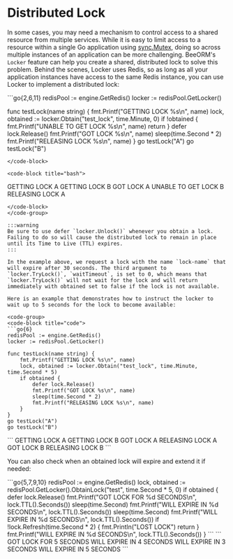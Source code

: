 # Distributed Lock

In some cases, you may need a mechanism to control access to a shared resource from multiple services. While it is easy to limit access to a resource within a single Go application using [sync.Mutex](https://tour.golang.org/concurrency/9), doing so across multiple instances of an application can be more challenging. BeeORM's `Locker` feature can help you create a shared, distributed lock to solve this problem. Behind the scenes, Locker uses Redis, so as long as all your application instances have access to the same Redis instance, you can use Locker to implement a distributed lock:

<code-group>
<code-block title="code">
```go{2,6,11}
redisPool := engine.GetRedis()
locker := redisPool.GetLocker()

func testLock(name string) {
    fmt.Printf("GETTING LOCK %s\n", name)
    lock, obtained := locker.Obtain("test_lock", time.Minute, 0)
    if !obtained {
        fmt.Printf("UNABLE TO GET LOCK %s\n", name)
        return
    }
    defer lock.Release()
    fmt.Printf("GOT LOCK %s\n", name)
    sleep(time.Second * 2)
    fmt.Printf("RELEASING LOCK %s\n", name)
}
go testLock("A")
go testLock("B")
```
</code-block>

<code-block title="bash">
```
GETTING LOCK A
GETTING LOCK B
GOT LOCK A
UNABLE TO GET LOCK B
RELEASING LOCK A
```
</code-block>
</code-group>

:::warning
Be sure to use defer `locker.Unlock()` whenever you obtain a lock. Failing to do so will cause the distributed lock to remain in place until its Time to Live (TTL) expires.
:::

In the example above, we request a lock with the name `lock-name` that will expire after 30 seconds. The third argument to `locker.TryLock()`, `waitTimeout`, is set to 0, which means that `locker.TryLock()` will not wait for the lock and will return immediately with obtained set to false if the lock is not available.

Here is an example that demonstrates how to instruct the locker to wait up to 5 seconds for the lock to become available:

<code-group>
<code-block title="code">
```go{6}
redisPool := engine.GetRedis()
locker := redisPool.GetLocker()

func testLock(name string) {
    fmt.Printf("GETTING LOCK %s\n", name)
    lock, obtained := locker.Obtain("test_lock", time.Minute, time.Second * 5)
    if obtained {
        defer lock.Release()
        fmt.Printf("GOT LOCK %s\n", name)
        sleep(time.Second * 2)
        fmt.Printf("RELEASING LOCK %s\n", name)
    }
}
go testLock("A")
go testLock("B")
```
</code-block>

<code-block title="bash">
```
GETTING LOCK A
GETTING LOCK B
GOT LOCK A
RELEASING LOCK A
GOT LOCK B
RELEASING LOCK B
```
</code-block>
</code-group>

You can also check when an obtained lock will expire and extend it if needed:

<code-group>
<code-block title="code">
```go{5,7,9,10}
redisPool := engine.GetRedis()
lock, obtained := redisPool.GetLocker().ObtainLock("test", time.Second * 5, 0)
if obtained {
    defer lock.Release()
    fmt.Printf("GOT LOCK FOR %d SECONDS\n", lock.TTL().Seconds())
    sleep(time.Second)
    fmt.Printf("WILL EXPIRE IN %d SECONDS\n", lock.TTL().Seconds())
    sleep(time.Second)
    fmt.Printf("WILL EXPIRE IN %d SECONDS\n", lock.TTL().Seconds())
    if !lock.Refresh(time.Second * 2) {
        fmt.Println("LOST LOCK")
        return
    }
    fmt.Printf("WILL EXPIRE IN %d SECONDS\n", lock.TTL().Seconds())  
}
```
</code-block>

<code-block title="bash">
```
GOT LOCK FOR 5 SECONDS
WILL EXPIRE IN 4 SECONDS
WILL EXPIRE IN 3 SECONDS
WILL EXPIRE IN 5 SECONDS
```
</code-block>
</code-group>
